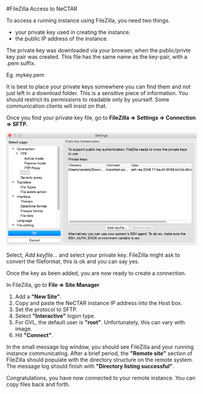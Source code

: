 #FileZilla Access to NeCTAR

To access a running instance using FileZilla, you need two things.

- your private key used in creating the instance.
- the public IP address of the instance.

The private key was downloaded via your browser, when the public/privte key pair was created. This file has the same name as the key-pair, with a .pem suffix.

Eg. mykey.pem

It is best to place your private keys somewhere you can find them and not just left in a download folder. This is a sensitive piece of information. You should restrict its permissions to readable only by yourself. Some communication clients will insist on that.

Once you find your private key file, go to __FileZilla => Settings => Connection => SFTP.__

![sftp connection](sftp-con.png)

Select, _Add keyfile..._ and select your private key. FileZilla might ask to convert the fileformat, this is ok and you can say yes.

Once the key as been added, you are now ready to create a connection.

In FileZilla, go to __File => Site Manager__

1. Add a __"New Site"__.
2. Copy and paste the NeCTAR instance IP address into the Host box.
3. Set the protocol to SFTP.
4. Select __"Interactive"__ logon type.
5. For GVL, the default user is __"root"__. Unfortunately, this can vary with image.
6. Hit __"Connect"__.

In the small message log window, you should see FileZilla and your running instance communicating. After a brief period, the __"Remote site"__ section of FileZilla should populate with the directory structure on the remote system. The message log should finish with __"Directory listing successful"__.

Congratulations, you have now connected to your remote instance. You can copy files back and forth.

